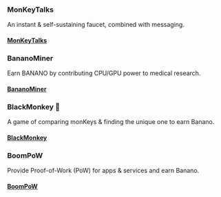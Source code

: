 <!--
  To add more faucets to be displayed on the website, add them in the following form:
  1- The title for the faucet starts with three hastag symbols -> ### Example Title
  2- The description is the following line after the title without any symbols.
  3- For the button, start with four hastag symbols (#),
  follow it by the button text in square brackets ([]),
  then the link of the faucet in paranteses -> #### [Example Button Text](https://example.com)

  Note: Any faucet that has the stop sign (🛑) in the title won't be displayed -> ### Example Faucet That Won't Be Displayed 🛑
-->

### MonKeyTalks

An instant & self-sustaining faucet, combined with messaging.

#### [MonKeyTalks](https://monkeytalks.cc)

### BananoMiner

Earn BANANO by contributing CPU/GPU power to medical research.

#### [BananoMiner](https://bananominer.com)

### BlackMonkey 🛑

A game of comparing monKeys & finding the unique one to earn Banano.

#### [BlackMonkey](https://blackmonkey.banano.cc)

### BoomPoW

Provide Proof-of-Work (PoW) for apps & services and earn Banano.

#### [BoomPoW](https://bpow.banano.cc)
